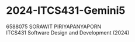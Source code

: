 # 2024-ITCS431-Gemini5
6588075	SORAWIT	PIRIYAPANYAPORN\
ITCS431 Software Design and Development (2024)
